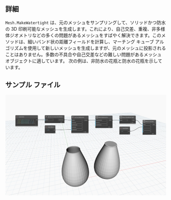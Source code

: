 ## 詳細
`Mesh.MakeWatertight` は、元のメッシュをサンプリングして、ソリッドかつ防水の 3D 印刷可能なメッシュを生成します。これにより、自己交差、重複、非多様体ジオメトリなどの多くの問題があるメッシュをすばやく解決できます。このメソッドは、細いバンド状の距離フィールドを計算し、マーチング キューブ アルゴリズムを使用して新しいメッシュを生成しますが、元のメッシュに投影されることはありません。多数の不具合や自己交差などの難しい問題があるメッシュ オブジェクトに適しています。
次の例は、非防水の花瓶と防水の花瓶を示しています。

## サンプル ファイル

![Example](./Autodesk.DesignScript.Geometry.Mesh.MakeWatertight_img.jpg)
